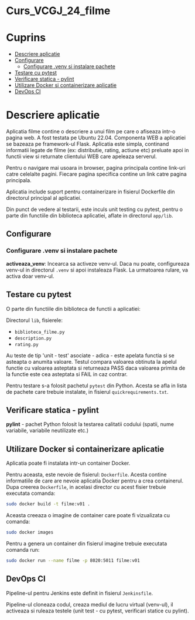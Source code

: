 
# Curs_VCGJ_24_filme

# Cuprins

- [Descriere aplicatie](#descriere-aplicatie)
- [Configurare](#configurare)
  - [Configurare .venv si instalare pachete](#configurare-venv-si-instalare-pachete)
- [Testare cu pytest](#testare-cu-pytest)
- [Verificare statica - pylint](#verificare-statica---pylint)
- [Utilizare Docker si containerizare aplicatie](#utilizare-docker-si-containerizare-aplicatie)
- [DevOps CI](#devops-ci)

# Descriere aplicatie

Aplicatia filme contine o descriere a unui film pe care o afiseaza intr-o pagina web. A fost testata pe Ubuntu 22.04. Componenta WEB a aplicatiei se bazeaza pe framework-ul Flask. Aplicatia este simpla, continand informatii legate de filme (ex: distributie, rating, actiune etc) preluate apoi in functii view si returnate clientului WEB care apeleaza serverul.

Pentru o navigare mai usoara in browser, pagina principala contine link-uri catre celelalte pagini. Fiecare pagina specifica contine un link catre pagina principala.

Aplicatia include suport pentru containerizare in fisierul Dockerfile din directorul principal al aplicatiei.

Din punct de vedere al testarii, este inculs unit testing cu pytest, pentru o parte din functiile din biblioteca aplicatiei, aflate in directorul `app/lib`.

## Configurare

### Configurare .venv si instalare pachete

**activeaza_venv**: Incearca sa activeze venv-ul. Daca nu poate, configureaza venv-ul in directorul `.venv` si apoi instaleaza Flask. La urmatoarea rulare, va activa doar venv-ul.

## Testare cu pytest

O parte din functiile din biblioteca de functii a aplicatiei:

Directorul `lib`, fisierele:

- `biblioteca_filme.py`
- `description.py`
- `rating.py`

Au teste de tip 'unit - test' asociate - adica - este apelata functia si se asteapta o anumita valoare. Testul compara valoarea obtinuta la apelul functie cu valoarea asteptata si returneaza PASS daca valoarea primita de la functie este cea asteptata si FAIL in caz contrar.

Pentru testare s-a folosit pachetul `pytest` din Python. Acesta se afla in lista de pachete care trebuie instalate, in fisierul `quickrequirements.txt`.

## Verificare statica - pylint

**pylint** - pachet Python folosit la testarea calitatii codului (spatii, nume variabile, variabile neutilizate etc.)

## Utilizare Docker si containerizare aplicatie

Aplicatia poate fi instalata intr-un container Docker.

Pentru aceasta, este nevoie de fisierul: `Dockerfile`. Acesta contine informatiile de care are nevoie aplicatia Docker pentru a crea containerul. Dupa creerea `Dockerfile`, in acelasi director cu acest fisier trebuie executata comanda:

```bash
sudo docker build -t filme:v01 .
```

Aceasta creeaza o imagine de container care poate fi vizualizata cu comanda:

```bash
sudo docker images
```

Pentru a genera un container din fisierul imagine trebuie executata comanda run:

```bash
sudo docker run --name filme -p 8020:5011 filme:v01
```

## DevOps CI

Pipeline-ul pentru Jenkins este definit in fisierul `Jenkinsfile`.

Pipeline-ul cloneaza codul, creaza mediul de lucru virtual (venv-ul), il activeaza si ruleaza testele (unit test - cu pytest, verificari statice cu pylint).
